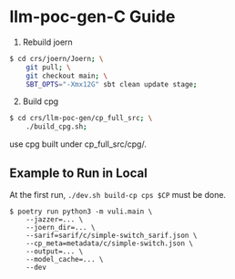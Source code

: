 # llm-poc-gen-C Guide

1. Rebuild joern
```bash
$ cd crs/joern/Joern; \
    git pull; \
    git checkout main; \
    SBT_OPTS="-Xmx12G" sbt clean update stage;
```

2. Build cpg
```bash
$ cd crs/llm-poc-gen/cp_full_src; \
    ./build_cpg.sh;

```
use cpg built under cp_full_src/cpg/.


## Example to Run in Local

At the first run, ` ./dev.sh build-cp cps $CP ` must be done.

```
$ poetry run python3 -m vuli.main \
    --jazzer=... \
    --joern_dir=... \
    --sarif=sarif/c/simple-switch_sarif.json \
    --cp_meta=metadata/c/simple-switch.json \
    --output=... \
    --model_cache=... \
    --dev
```